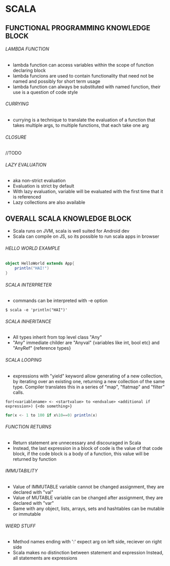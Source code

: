 SCALA
=====

## FUNCTIONAL PROGRAMMING KNOWLEDGE BLOCK 

###### LAMBDA FUNCTION
* lambda function can access variables within the scope of function declaring block
* lambda funcions are used to contain functionality that need not be named and possibly for short term usage
* lambda function can always be substituted with named function, their use is a question of code style

###### CURRYING
* currying is a technique to translate the evaluation of a function that takes multiple args, to multiple functions, that each take one arg

###### CLOSURE
//TODO

###### LAZY EVALUATION
* aka non-strict evaluation
* Evaluation is strict by default
* With lazy evaluation, variable will be evaluated with the first time that it is referenced
* Lazy collections are also available

## OVERALL SCALA KNOWLEDGE BLOCK
* Scala runs on JVM, scala is well suited for Android dev
* Scala can compile on JS, so its possible to run scala apps in browser

###### HELLO WORLD EXAMPLE

```scala
object HelloWorld extends App{
    println("HAI!")
}
```
###### SCALA INTERPRETER
* commands can be interpreted with -e option

```
$ scala -e 'println("HAI")'
```

###### SCALA INHERITANCE
* All types inherit from top level class "Any"
* "Any" immediate childer are "Anyval" {variables like int, bool etc} and "AnyRef" {reference types}

###### SCALA LOOPING
* expressions with "yield" keyword allow generating of a new collection, by iterating over an existing one, returning a new collection of the same type. Compiler translates this in a series of "map", "flatmap" and
"filter" calls. 

```
for(<variablename> <- <startvalue> to <endvalue> <additional if expression>) {<do something>}
```

```scala
for(x <- 1 to 100 if x%10==0) println(x)
```

###### FUNCTION RETURNS
* Return statement are unnecessary and discouraged in Scala
* Instead, the last expression in a block of code is the value of that code block, if the code block is a body of a function, this value will be returned by function

###### IMMUTABILITY
* Value of IMMUTABLE variable cannot be changed assignment, they are declared with "val"
* Value of MUTABLE variable can be changed after assignment, they are declared with "var"
* Same with any object, lists, arrays, sets and hashtables can be mutable or immutable

###### WIERD STUFF
* Method names ending with ':' expect arg on left side, reciever on right side
* Scala makes no distinction between statement and expression Instead, all statements are expressions


